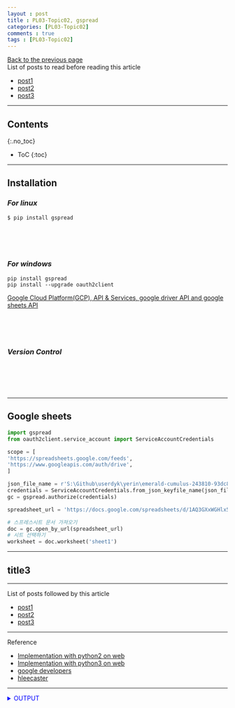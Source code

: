 ```yaml
---
layout : post
title : PL03-Topic02, gspread
categories: [PL03-Topic02]
comments : true
tags : [PL03-Topic02]
---
```

[Back to the previous page](https://userdyk-github.github.io/pl03/PL03-Libraries.html) <br>
List of posts to read before reading this article
- <a href='https://userdyk-github.github.io/'>post1</a>
- <a href='https://userdyk-github.github.io/'>post2</a>
- <a href='https://userdyk-github.github.io/'>post3</a>

---

## Contents
{:.no_toc}

* ToC
{:toc}

<hr class="division1">

## **Installation**
### ***For linux***
```bash
$ pip install gspread
```
<br><br><br>

### ***For windows***
```dos
pip install gspread
pip install --upgrade oauth2client
```
<a href="https://cloud.google.com/" target="_blank">Google Cloud Platform(GCP), API & Services, google driver API and google sheets API</a>

<br><br><br>

### ***Version Control***
```python

```
<br><br><br>

<hr class="division2">

## **Google sheets**

```python
import gspread
from oauth2client.service_account import ServiceAccountCredentials

scope = [
'https://spreadsheets.google.com/feeds',
'https://www.googleapis.com/auth/drive',
]

json_file_name = r'S:\Github\userdyk\yerin\emerald-cumulus-243810-93dc8ef8e5dd.json'
credentials = ServiceAccountCredentials.from_json_keyfile_name(json_file_name, scope)
gc = gspread.authorize(credentials)

spreadsheet_url = 'https://docs.google.com/spreadsheets/d/1AQ3GXxWGHlx55KtUTTRYqtw8AA_bfjxJ2YVvS_PDSmk/edit#gid=1267764562'

# 스프레스시트 문서 가져오기 
doc = gc.open_by_url(spreadsheet_url)
# 시트 선택하기
worksheet = doc.worksheet('sheet1')
```
<hr class="division2">

## title3

<hr class="division1">

List of posts followed by this article
- [post1](https://userdyk-github.github.io/)
- <a href='https://userdyk-github.github.io/'>post2</a>
- <a href='https://userdyk-github.github.io/'>post3</a>

---

Reference

- <a href='https://repl.it/languages/python' target="_blank">Implementation with python2 on web</a>
- <a href='https://repl.it/languages/python3' target="_blank">Implementation with python3 on web</a>
- <a href='https://console.developers.google.com/' target="_blank">google developers</a>
- <a href='http://hleecaster.com/python-google-drive-spreadsheet-api/'>hleecaster</a>

---

<details markdown="1">
<summary class='jb-small' style="color:blue">OUTPUT</summary>
<hr class='division3'>
    <details markdown="1">
    <summary class='jb-small' style="color:red">OUTPUT</summary>
    <hr class='division3_1'>
    <hr class='division3_1'>
    </details>
<hr class='division3'>
</details>




